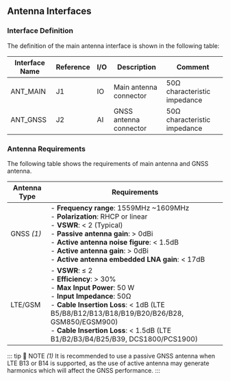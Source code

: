 ## Antenna Interfaces

### Interface Definition

The definition of the main antenna interface is shown in the following table:

| **Interface Name** | **Reference** | **I/O** | **Description**        | **Comment**                  |
| ------------------ | ------------- | ------- | ---------------------- | ---------------------------- |
| ANT_MAIN           | J1            | IO      | Main antenna connector | 50Ω characteristic impedance |
| ANT_GNSS           | J2            | AI      | GNSS antenna connector | 50Ω characteristic impedance |

### Antenna Requirements

The following table shows the requirements of main antenna and GNSS antenna.

| **Antenna Type** | **Requirements**                                                                                                                                                                                                                                                                        |
| ---------------- | --------------------------------------------------------------------------------------------------------------------------------------------------------------------------------------------------------------------------------------------------------------------------------------- |
| GNSS _(1)_       | - **Frequency range**: 1559MHz ~1609MHz<br>- **Polarization**: RHCP or linear<br>- **VSWR**: < 2 (Typical)<br>- **Passive antenna gain**: > 0dBi<br>- **Active antenna noise figure**: < 1.5dB<br>- **Active antenna gain**: > 0dBi<br>- **Active antenna embedded LNA gain**: < 17dB   |
| LTE/GSM          | - **VSWR**: ≤ 2<br>- **Efficiency**: > 30% <br>- **Max Input Power**: 50 W<br>- **Input Impedance**: 50Ω<br>- **Cable Insertion Loss**: < 1dB (LTE B5/B8/B12/B13/B18/B19/B20/B26/B28, GSM850/EGSM900)<br>- **Cable Insertion Loss**: < 1.5dB (LTE B1/B2/B3/B4/B25/B39, DCS1800/PCS1900) |

::: tip 📝 NOTE
_(1)_ It is recommended to use a passive GNSS antenna when LTE B13 or B14 is supported, as the use of active antenna may generate harmonics which will affect the GNSS performance.
:::
